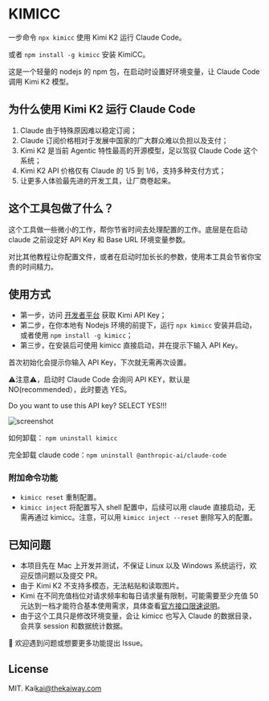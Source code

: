 # KIMICC

一步命令 `npx kimicc` 使用 Kimi K2 运行 Claude Code。

或者 `npm install -g kimicc` 安装 KimiCC。

这是一个轻量的 nodejs 的 npm 包，在启动时设置好环境变量，让 Claude Code 调用 Kimi K2 模型。

## 为什么使用 Kimi K2 运行 Claude Code

1. Claude 由于特殊原因难以稳定订阅；
2. Claude 订阅价格相对于发展中国家的广大群众难以负担以及支付；
3. Kimi K2 是当前 Agentic 特性最高的开源模型，足以驾驭 Claude Code 这个系统；
4. Kimi K2 API 价格仅有 Claude 的 1/5 到 1/6，支持多种支付方式；
5. 让更多人体验最先进的开发工具，让厂商卷起来。

## 这个工具包做了什么？

这个工具做一些微小的工作，帮你节省时间去处理配置的工作。底层是在启动 claude 之前设定好 API Key 和 Base URL 环境变量参数。

对比其他教程让你配置文件，或者在启动时加长长的参数，使用本工具会节省你宝贵的时间精力。

## 使用方式

- 第一步，访问 [开发者平台](https://platform.moonshot.cn/playground) 获取 Kimi API Key；
- 第二步，在你本地有 Nodejs 环境的前提下，运行 `npx kimicc` 安装并启动，或者使用 `npm install -g kimicc`；
- 第三步，在安装后可使用 kimicc 直接启动，并在提示下输入 API Key。

首次初始化会提示你输入 API Key，下次就无需再次设置。

⚠️注意⚠️，启动时 Claude Code 会询问 API KEY，默认是 NO(recommended），此时要选 YES。

Do you want to use this API key? SELECT YES!!!

![screenshot](assets/screenshot.png)

如何卸载： `npm uninstall kimicc`

完全卸载 claude code：`npm uninstall @anthropic-ai/claude-code`

### 附加命令功能

- `kimicc reset` 重制配置。
- `kimicc inject` 将配置写入 shell 配置中，后续可以用 claude 直接启动，无需再通过 kimicc。注意，可以用 `kimicc inject --reset` 删除写入的配置。

## 已知问题

- 本项目先在 Mac 上开发并测试，不保证 Linux 以及 Windows 系统运行，欢迎反馈问题以及提交 PR。
- 由于 Kimi K2 不支持多模态，无法粘贴和读取图片。
- Kimi 在不同充值档位对请求频率和每日请求量有限制，可能需要至少充值 50 元达到一档才能符合基本使用需求，具体查看[官方接口限速说明](https://platform.moonshot.cn/docs/pricing/limits)。
- 由于这个工具只是修改环境变量，会让 kimicc 也写入 Claude 的数据目录，会共享 session 和数据统计数据。

👏 欢迎遇到问题或想要更多功能提出 Issue。

## License

MIT. Kai<kai@thekaiway.com>
